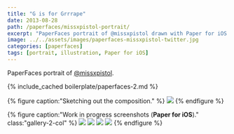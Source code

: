 ```yaml
---
title: "G is for Grrrape"
date: 2013-08-28
path: /paperfaces/missxpistol-portrait/
excerpt: "PaperFaces portrait of @missxpistol drawn with Paper for iOS on an iPad."
image: ../../assets/images/paperfaces-missxpistol-twitter.jpg
categories: [paperfaces]
tags: [portrait, illustration, Paper for iOS]
---
```


PaperFaces portrait of [@missxpistol](https://twitter.com/missxpistol).

{% include_cached boilerplate/paperfaces-2.md %}

{% figure caption:"Sketching out the composition." %}
[![](../../assets/images/paperfaces-missxpistol-process-1-750.jpg)](../../assets/images/paperfaces-missxpistol-process-1-lg.jpg)
{% endfigure %}

{% figure caption:"Work in progress screenshots (**Paper for iOS**)." class:"gallery-2-col" %}
[![](../../assets/images/paperfaces-missxpistol-process-2-600.jpg)](../../assets/images/paperfaces-missxpistol-process-2-lg.jpg)
[![](../../assets/images/paperfaces-missxpistol-process-3-600.jpg)](../../assets/images/paperfaces-missxpistol-process-3-lg.jpg)
[![](../../assets/images/paperfaces-missxpistol-process-4-600.jpg)](../../assets/images/paperfaces-missxpistol-process-4-lg.jpg)
[![](../../assets/images/paperfaces-missxpistol-process-5-600.jpg)](../../assets/images/paperfaces-missxpistol-process-5-lg.jpg)
{% endfigure %}
